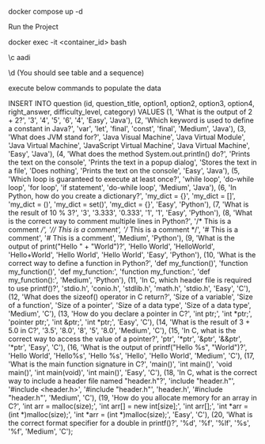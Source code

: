 docker compose up -d

Run the Project

docker exec -it <container_id> bash

\c aadi

\d
(You should see table and a sequence)

execute below commands to populate the data

INSERT INTO question (id, question_title, option1, option2, option3, option4, right_answer, difficulty_level, category)
VALUES
  (1, 'What is the output of 2 + 2?', '3', '4', '5', '6', '4', 'Easy', 'Java'),
  (2, 'Which keyword is used to define a constant in Java?', 'var', 'let', 'final', 'const', 'final', 'Medium', 'Java'),
  (3, 'What does JVM stand for?', 'Java Visual Machine', 'Java Virtual Module', 'Java Virtual Machine', 'JavaScript Virtual Machine', 'Java Virtual Machine', 'Easy', 'Java'),
  (4, 'What does the method System.out.println() do?', 'Prints the text on the console', 'Prints the text in a popup dialog', 'Stores the text in a file', 'Does nothing', 'Prints the text on the console', 'Easy', 'Java'),
  (5, 'Which loop is guaranteed to execute at least once?', 'while loop', 'do-while loop', 'for loop', 'if statement', 'do-while loop', 'Medium', 'Java'),
  (6, 'In Python, how do you create a dictionary?', 'my_dict = {}', 'my_dict = []', 'my_dict = ()', 'my_dict = set()', 'my_dict = {}', 'Easy', 'Python'),
  (7, 'What is the result of 10 % 3?', '3', '3.333', '0.333', '1', '1', 'Easy', 'Python'),
  (8, 'What is the correct way to comment multiple lines in Python?', '/* This is a comment */', '// This is a comment', '/* This is a comment */', '# This is a comment', '# This is a comment', 'Medium', 'Python'),
  (9, 'What is the output of print("Hello " + "World")?', 'Hello World', 'HelloWorld', 'Hello+World', 'Hello  World', 'Hello World', 'Easy', 'Python'),
  (10, 'What is the correct way to define a function in Python?', 'def my_function()', 'function my_function()', 'def my_function:', 'function my_function:', 'def my_function():', 'Medium', 'Python'),
  (11, 'In C, which header file is required to use printf()?', 'stdio.h', 'conio.h', 'stdlib.h', 'math.h', 'stdio.h', 'Easy', 'C'),
  (12, 'What does the sizeof() operator in C return?', 'Size of a variable', 'Size of a function', 'Size of a pointer', 'Size of a data type', 'Size of a data type', 'Medium', 'C'),
  (13, 'How do you declare a pointer in C?', 'int ptr;', 'int *ptr;', 'pointer ptr;', 'int &ptr;', 'int *ptr;', 'Easy', 'C'),
  (14, 'What is the result of 3 + 5.0 in C?', '3.5', '8.0', '8', '5', '8.0', 'Medium', 'C'),
  (15, 'In C, what is the correct way to access the value of a pointer?', 'ptr', '*ptr', '&ptr', '&&ptr', '*ptr', 'Easy', 'C'),
  (16, 'What is the output of printf("Hello %s", "World")?', 'Hello World', 'Hello%s', 'Hello %s', 'Hello', 'Hello World', 'Medium', 'C'),
  (17, 'What is the main function signature in C?', 'main()', 'int main()', 'void main()', 'int main(void)', 'int main()', 'Easy', 'C'),
  (18, 'In C, what is the correct way to include a header file named "header.h"?', 'include "header.h"', '#include <header.h>', '#include "header.h"', 'header.h', '#include "header.h"', 'Medium', 'C'),
  (19, 'How do you allocate memory for an array in C?', 'int arr = malloc(size);', 'int arr[] = new int[size];', 'int arr[];', 'int *arr = (int *)malloc(size);', 'int *arr = (int *)malloc(size);', 'Easy', 'C'),
  (20, 'What is the correct format specifier for a double in printf()?', '%d', '%f', '%lf', '%s', '%f', 'Medium', 'C');
